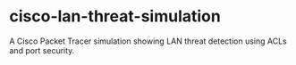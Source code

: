 # cisco-lan-threat-simulation
A Cisco Packet Tracer simulation showing LAN threat detection using ACLs and port security.
